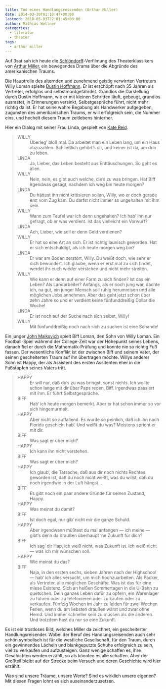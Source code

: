 ```yaml
---
title: Tod eines Handlungsreisenden (Arthur Miller)
date: 2014-03-30T01:10:47+00:00
lastmod: 2018-05-03T22:01:45+00:00
author: Mathias Wellner
categories:
  - literatur
  - theater
tags:
  - arthur miller
---
```

Auf 3sat sah ich heute die [Schlöndorff](http://de.wikipedia.org/wiki/Volker_Schl%C3%B6ndorff)-Verfilmung des Theaterklassikers von [Arthur Miller](http://de.wikipedia.org/wiki/Arthur_Miller), ein bewegendes Drama über die Abgründe des amerikanischen Traums.

Die Hauptrolle des alternden und zunehmend geistig verwirrten Vertreters Willy Loman spielte [Dustin Hoffmann](http://de.wikipedia.org/wiki/Dustin_Hoffman). Er ist erschöpft nach 35 Jahren als Vertreter, erfolglos und selbstmordgefährdet. Grandios die Darstellung durch Dustin Hoffmann, wie er mit kleinen Schritten läuft, gebeugt, grundlos ausrastet, in Erinnerungen versinkt, Selbstgespräche führt, nicht mehr richtig da ist. Er hat seine wahre Begabung als Handwerker aufgegeben, zugunsten des amerikanischen Traums, er will erfolgreich sein, die Nummer eins, und hechelt diesem Traum zeitlebens hinterher. 

Hier ein Dialog mit seiner Frau Linda, gespielt von [Kate Reid](http://de.wikipedia.org/wiki/Kate_Reid).

<blockquote class="blockquote">
<dl>
  <dt>WILLY</dt>
  <dd>Überleg’ bloß mal. Da arbeitet man ein Leben lang, um ein Haus abzuzahlen. Schließlich gehört’s dir, und keiner ist da, um drin zu leben.</dd>
  <dt>LINDA</dt>
  <dd>Ja, Lieber, das Leben besteht aus Enttäuschungen. So geht es allen.</dd>
  <dt>WILLY</dt>
  <dd>Nein, nein, es gibt auch welche, die’s zu was bringen. Hat Biff irgendwas gesagt, nachdem ich weg bin heute morgen?</dd>
  <dt>LINDA</dt>
  <dd>Du hättest ihn nicht kritisieren sollen, Willy, wo er doch gerade erst vom Zug kam. Du darfst nicht immer so ungehalten mit ihm sein.</dd>
  <dt>WILLY</dt>
  <dd>Wann zum Teufel war ich denn ungehalten? Ich hab’ ihn nur gefragt, ob er was verdient. Ist das vielleicht ein Vorwurf?</dd>
  <dt>LINDA</dt>
  <dd>Ach, Lieber, wie soll er denn Geld verdienen?</dd>
  <dt>WILLY</dt>
  <dd>Er hat so eine Art an sich. Er ist richtig launisch geworden. Hat er sich entschuldigt, als ich heute morgen weg bin?</dd>
  <dt>LINDA</dt>
  <dd>Er war am Boden zerstört, Willy. Du weißt doch, wie sehr er dich bewundert. Ich glaube, wenn er erst mal zu sich findet, werdet ihr euch wieder verstehen und nicht mehr streiten.</dd>
  <dt>WILLY</dt>
  <dd>Wie kann er denn auf einer Farm zu sich finden? Ist das ein Leben? Als Landarbeiter? Anfangs, als er noch jung war, dachte ich, na gut, ein junger Mensch soll ruhig herumreisen und alle möglichen Jobs annehmen. Aber das geht jetzt schon über zehn Jahre so und er verdient keine fünfunddreißig Dollar die Woche!</dd>
  <dt>LINDA</dt>
  <dd>Er ist noch auf der Suche nach sich selbst, Willy!</dd>
  <dt>WILLY</dt>
  <dd>Mit fünfunddreißig noch nach sich zu suchen ist eine Schande!</dd>
</dl>
</blockquote>

Ein junger [John Malkovich](http://de.wikipedia.org/wiki/John_Malkovich) spielt Biff Loman, den Sohn von Willy Loman. Ein Football-Spiel während der College-Zeit war der Höhepunkt seines Lebens, danach fiel er durch die Mathematik-Prüfung und konnte nie so richtig Fuß fassen. Der wesentliche Konflikt ist der zwischen Biff und seinem Vater, der seinen gescheiterten Traum auf ihn übertragen möchte. Willys anderer Sohn ist Happy, der als Assistent des ersten Assitenten eher in die Fußstapfen seines Vaters tritt. 

<blockquote class="blockquote">
<dl>
  <dt>HAPPY</dt><dd> Er will nur, daß du‘s zu was bringst, sonst nichts. Ich wollte schon lange mit dir über Paps reden, Biff. Irgendwas passiert mit ihm. Er führt Selbstgespräche.</dd>  
  <dt>BIFF</dt><dd> Hab‘ ich heute morgen bemerkt. Aber er hat schon immer so vor sich hingemurmelt.</dd>
  <dt>HAPPY</dt><dd> Aber nicht so auffallend. Es wurde so peinlich, daß ich ihn nach Florida geschickt hab‘. Und weißt du was? Meistens spricht er mit dir.</dd>
  <dt>BIFF</dt><dd> Was sagt er über mich?</dd>
  <dt>HAPPY</dt><dd> Ich kann ihn nicht verstehen.</dd>  
  <dt>BIFF</dt><dd> Was sagt er über mich?</dd>  
  <dt>HAPPY</dt><dd> Ich glaub‘, die Tatsache, daß aus dir noch nichts Rechtes geworden ist, daß du noch nicht weißt, was du willst, daß du noch irgendwie in der Luft hängst&#8230;</dd>  
  <dt>BIFF</dt><dd> Es gibt noch ein paar andere Gründe für seinen Zustand, Happy.</dd> 
  <dt>HAPPY</dt><dd> Was meinst du damit?</dd>  
  <dt>BIFF</dt><dd> Ist doch egal, nur gib‘ nicht mir die ganze Schuld.</dd>  
  <dt>HAPPY</dt><dd> Aber irgendwann müßtest du mal anfangen — ich meine — gibt‘s denn da draußen überhaupt ‘ne Zukunft für dich?</dd>  
  <dt>BIFF</dt><dd> Ich sag‘ dir Hap, ich weiß nicht, was Zukunft ist. Ich weiß nicht — was ich mir wünschen soll.</dd>  
  <dt>HAPPY</dt><dd> Wie meinst du das?</dd>  
  <dt>BIFF</dt><dd> Naja, in den ersten sechs, sieben Jahren nach der Highschool — hab‘ ich alles versucht, um mich hochzuarbeiten. Als Packer, als Vertreter, alle möglichen Geschäfte. Was ist das für eine miese Existenz. Sich an heißen Sommertagen in die U-Bahn zu quetschen. Dein ganzes Leben dafür zu opfern, ein Warenlager zu führen oder zu telefonieren oder zu kaufen oder zu verkaufen. Fünfzig Wochen im Jahr zu leiden für zwei Wochen Ferien, wenn du am liebsten draußen wärst und zwar ohne Hemd. Und immer schneller sein zu müssen als die anderen. Und trotzdem hast du nur so eine Zukunft. </dd>
</dl>
</blockquote>

Es ist ein trostloses Bild, welches Miller da zeichnet, ein gescheiterter Handlungsreisender. Wobei der Beruf des Handlungsreisenden auch sehr schön symbolisch ist für die westliche Gesellschaft, für den Traum, durch ein gewinnendes Lächeln und blankgeputzte Schuhe erfolgreich zu sein, viel zu verkaufen und aufzusteigen. Ganz wenige schaffen es, ihre Geschichten werden erzählt, so als könnten es alle schaffen. Aber der Großteil bleibt auf der Strecke beim Versuch und deren Geschichte wird hier erzählt. 

Was sind unsere Träume, unsere Werte? Sind es wirklich unsere eigenen? Mit diesen Fragen lohnt es sich auseinanderzusetzen.